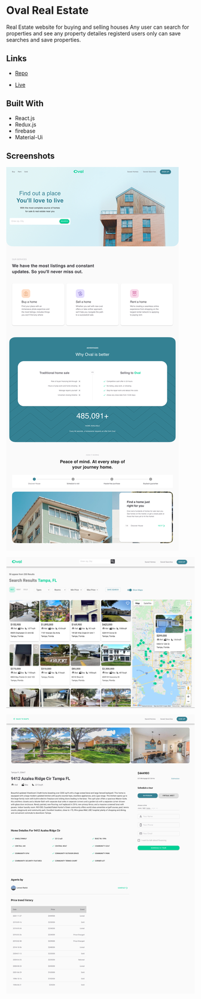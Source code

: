 <h1>Oval Real Estate</h1>

<p>
 Real Estate website for buying and selling houses  Any user can search for properties and see any property detailes registerd users only can save searches and save properties.
</p>

## Links

- [Repo](https://github.com/mohamednasr20/Oval_Real_Estate "Oval_Real_Estate Repo")

- [Live](https://oval-real-estate.web.app "Live View")


## Built With

- React.js
- Redux.js
- firebase
- Material-Ui



## Screenshots

![](/screenshots/screenshot1.png)

![](/screenshots/screenshot2.png)

![](/screenshots/screenshot3.png)



